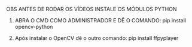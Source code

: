 OBS ANTES DE RODAR OS VÍDEOS INSTALE OS MÓDULOS PYTHON

1. ABRA O CMD COMO ADMINISTRADOR E DÊ O COMANDO: pip install opencv-python

2. Após instalar o OpenCV dê o outro comando: pip install ffpyplayer
